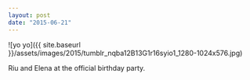 ```yaml
---
layout: post
date: "2015-06-21"
---
```


![yo yo]({{ site.baseurl }}/assets/images/2015/tumblr_nqba12B13G1r16syio1_1280-1024x576.jpg)

Riu and Elena at the official birthday party.
